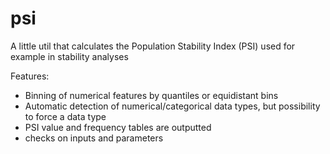 # psi 
A little util that calculates the Population Stability Index (PSI) used for example in stability analyses

Features:
- Binning of numerical features by quantiles or equidistant bins
- Automatic detection of numerical/categorical data types, but possibility to force a data type
- PSI value and frequency tables are outputted
- checks on inputs and parameters
